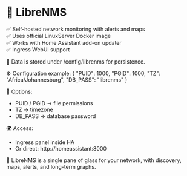 # 🧩 LibreNMS

✅ Self-hosted network monitoring with alerts and maps  
✅ Uses official LinuxServer Docker image  
✅ Works with Home Assistant add-on updater  
✅ Ingress WebUI support  

📁 Data is stored under /config/librenms for persistence.  

⚙️ Configuration example:
{
  "PUID": 1000,
  "PGID": 1000,
  "TZ": "Africa/Johannesburg",
  "DB_PASS": "librenms"
}

🧪 Options:
- PUID / PGID → file permissions
- TZ → timezone
- DB_PASS → database password

🌍 Access:
- Ingress panel inside HA
- Or direct: http://homeassistant:8000

🧠 LibreNMS is a single pane of glass for your network, with discovery, maps, alerts, and long-term graphs.